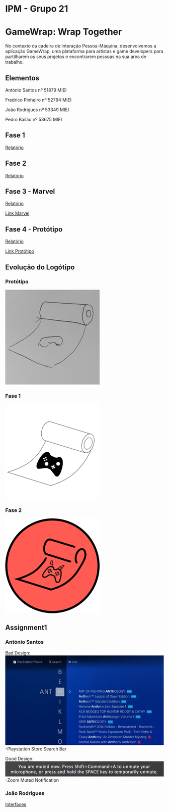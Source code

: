 # IPM - Grupo 21

# GameWrap: Wrap Together

No contexto da cadeira de Interação Pessoa-Máquina, desenvolvemos a aplicação GameWrap, uma plataforma para artistas e game developers para partilharem os seus projetos e encontrarem pessoas na sua área de trabalho.

## Elementos

António Santos
nº 51879
MIEI

Fredrico Pinheiro
nº 52794
MIEI

João Rodrigues
nº 53349
MIEI

Pedro Bailão
nº 53675
MIEI

## Fase 1
<a href="IPM_stage_1_51879_52794_53349_53675.pdf">Relatório</a><br>

## Fase 2
<a href="IPM_stage2_21_51879_52794_53349_53675.pdf">Relatório</a><br>

## Fase 3 - Marvel
<a href="G_21_stage3.pdf">Relatório</a>

<a href="https://marvelapp.com/prototype/267g382g/screen/73968340">Link Marvel</a>

## Fase 4 - Protótipo
<a href="G_21_stage3.pdf">Relatório</a>

<a href="https://personal-eg5wulr8.outsystemscloud.com/GameWrap/EmDestaque?_ts=637423436191169044">Link Protótipo</a>


## Evolução do Logótipo

### Protótipo

<img src="Fase1.PNG" alt="hi" class="inline"/>

### Fase 1

<img src="Fase2.PNG" alt="hi" class="inline"/>

### Fase 2

<img src="gameWrapPrototipo.png" alt="hi" class="inline"/>

## Assignment1

### António Santos
Bad Design:
<img src="badDesignAntonio.jpg" alt="hi" class="inline"/>
-Playstation Store Search Bar

Good Design:
<img src="AntonioGoodDesign.png" alt="hi" class="inline"/>
-Zoom Muted Notification

### João Rodrigues
<a href="IPM Interfaces.pdf">Interfaces</a>

